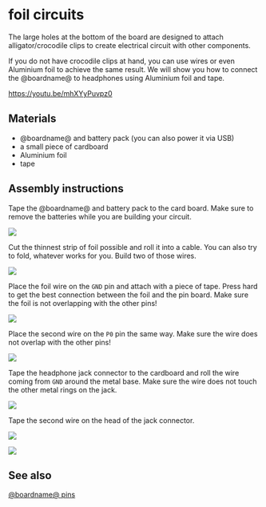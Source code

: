 # foil circuits

The large holes at the bottom of the board are designed to attach alligator/crocodile clips to create electrical circuit with other components.

If you do not have crocodile clips at hand, you can use wires or even Aluminium foil to achieve the same result. We will show you how to connect the @boardname@ to headphones using Aluminium foil and tape.

https://youtu.be/mhXYyPuvpz0

## Materials

* @boardname@ and battery pack (you can also power it via USB)
* a small piece of cardboard
* Aluminium foil
* tape

## Assembly instructions

Tape the @boardname@ and battery pack to the card board. Make sure to remove the batteries while you are building your circuit.

![](/static/mb/device/croc-clips/microbitattached.jpg)

Cut the thinnest strip of foil possible and roll it into a cable. You can also try to fold, whatever works for you. Build two of those wires.

![](/static/mb/device/croc-clips/foilcut.jpg)

Place the foil wire on the `GND` pin and attach with a piece of tape. Press hard to get the best connection between the foil and the pin board. Make sure the foil is not overlapping with the other pins!

![](/static/mb/device/croc-clips/groundconnected.jpg)

Place the second wire on the `P0` pin the same way. Make sure the wire does not overlap with the other pins!

![](/static/mb/device/croc-clips/microbitconnect.jpg)

Tape the headphone jack connector to the cardboard and roll the wire coming from `GND` around the metal base. Make sure the wire does not touch the other metal rings on the jack.

![](/static/mb/device/croc-clips/jackground.jpg)

Tape the second wire on the head of the jack connector.

![](/static/mb/device/croc-clips/jackconnect.jpg)

![](/static/mb/device/croc-clips/foilcircuit.jpg)

## See also

[@boardname@ pins](/device/pins)